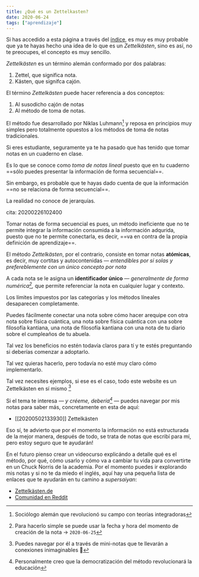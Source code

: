 ```yaml
---
title: ¿Qué es un Zettelkasten?
date: 2020-06-24
tags: ["aprendizaje"]
---
```


Si has accedido a esta página a través del [índice](/), es muy es muy probable que ya te hayas hecho una idea de lo que es un _Zettelkästen_, sino es así, no te preocupes, el concepto es muy sencillo.

_Zettelkästen_ es un término alemán conformado por dos palabras: 

1. Zettel, que significa nota.
2. Kästen, que signifca cajón.


El término _Zettelkästen_ puede hacer referencia a dos conceptos:

1. Al susodicho cajón de notas
2. Al método de toma de notas.

El método fue desarrollado por Niklas Luhmann[^1] y reposa en principios muy simples pero totalmente opuestos a los métodos de toma de notas tradicionales.

Si eres estudiante, seguramente ya te ha pasado que has tenido que tomar notas en un cuaderno en clase.

Es lo que se conoce como _toma de notas lineal_ puesto que en tu cuaderno ==sólo puedes presentar la información de forma secuencial==.

Sin embargo, es probable que te hayas dado cuenta de que la información ==no se relaciona de forma secuencial==.

La realidad no conoce de jerarquías.

cita: 20200226102400

Tomar notas de forma secuencial es pues, un método ineficiente que no te permite integrar la información consumida a la información adqurida, puesto que no te permite conectarla, es decir, ==va en contra de la propia definición de aprendizaje==.

El método _Zettelkästen_, por el contrario, consiste en tomar notas **atómicas**, es decir, muy cortitas y autocontenidas _— entendibles por sí solas y prefereblemente con un único concepto por nota_ 

A cada nota se le asigna un **identificador único** _— generalmente de forma numérica[^2],_ que permite referenciar la nota en cualquier lugar y contexto.

Los límites impuestos por las categorías y los métodos líneales desaparecen completamente.

Puedes fácilmente conectar una nota sobre cómo hacer arequipe con otra nota sobre física cuántica, una nota sobre física cuántica con una sobre filosofía kantiana, una nota de filosofía kantiana con una nota de tu diario sobre el cumpleaños de tu abuela.

Tal vez los beneficios no estén todavía claros para tí y te estés preguntando si deberías comenzar a adoptarlo.

Tal vez quieras hacerlo, pero todavía no esté muy claro cómo implementarlo.

Tal vez necesites ejemplos, si ese es el caso, todo este website es un Zettelkästen en sí mismo [^3]

Si el tema te interesa _— y créeme, debería[^4] —_ puedes navegar por mis notas para saber más, concretamente en esta de aquí:

- [[20200502133930]] Zettelkästen

Eso sí, te advierto que por el momento la información no está estructurada de la mejor manera, después de todo, se trata de notas que escribí para mí, pero estoy seguro que te ayudarán!

En el futuro pienso crear un videocurso explicándo a detalle qué es el método, por qué, cómo usarlo y cómo va a cambiar tu vida para convertirte en un Chuck Norris de la academia. Por el momento puedes ir explorando mis notas y si no te da miedo el inglés, aquí hay una pequeña lista de enlaces que te ayudarán en tu camino a _supersaiyan_:

- [Zettelkästen.de](https://zettelkasten.de)
- [Comunidad en Reddit](https://www.reddit.com/r/Zettelkasten)

[^1]: Sociólogo alemán que revolucionó su campo con teorías integradoras
[^2]: Para hacerlo simple se puede usar la fecha y hora del momento de creación de la nota → `2020-06-25`
[^3]: Puedes navegar por él a través de mini-notas que te llevarán a conexiones inimaginables 🌈
[^4]: Personalmente creo que la democratización del método revolucionará la educación

